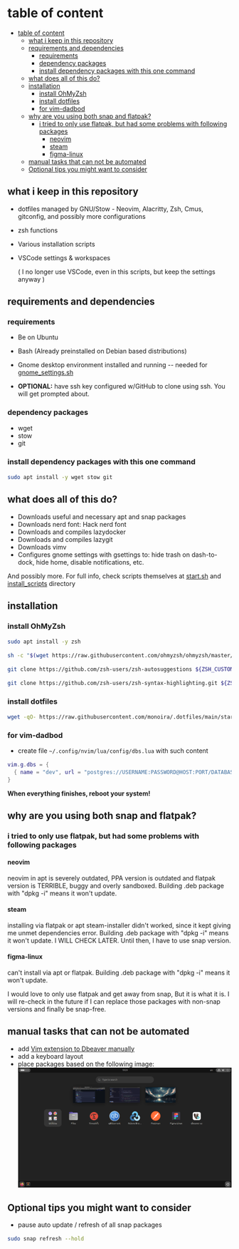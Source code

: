 # table of content

<!--toc:start-->

- [table of content](#table-of-content)
  - [what i keep in this repository](#what-i-keep-in-this-repository)
  - [requirements and dependencies](#requirements-and-dependencies)
    - [requirements](#requirements)
    - [dependency packages](#dependency-packages)
    - [install dependency packages with this one command](#install-dependency-packages-with-this-one-command)
  - [what does all of this do?](#what-does-all-of-this-do)
  - [installation](#installation)
    - [install OhMyZsh](#install-ohmyzsh)
    - [install dotfiles](#install-dotfiles)
    - [for vim-dadbod](#for-vim-dadbod)
  - [why are you using both snap and flatpak?](#why-are-you-using-both-snap-and-flatpak)
    - [i tried to only use flatpak, but had some problems with following packages](#i-tried-to-only-use-flatpak-but-had-some-problems-with-following-packages)
      - [neovim](#neovim)
      - [steam](#steam)
      - [figma-linux](#figma-linux)
  - [manual tasks that can not be automated](#manual-tasks-that-can-not-be-automated)
  - [Optional tips you might want to consider](#optional-tips-you-might-want-to-consider)
  <!--toc:end-->

## what i keep in this repository

- dotfiles managed by GNU/Stow - Neovim, Alacritty, Zsh, Cmus, gitconfig,
  and possibly more configurations
- zsh functions
- Various installation scripts
- VSCode settings & workspaces

  ( I no longer use VSCode, even in this scripts, but keep the settings anyway )

## requirements and dependencies

### requirements

- Be on Ubuntu
- Bash (Already preinstalled on Debian based distributions)
- Gnome desktop environment installed and running --
  needed for [gnome_settings.sh](./install_scripts/gnome_settings.sh)

- **OPTIONAL:** have ssh key configured w/GitHub to clone using ssh.
  You will get prompted about.

### dependency packages

- wget
- stow
- git

### install dependency packages with this one command

```bash
sudo apt install -y wget stow git
```

## what does all of this do?

- Downloads useful and necessary apt and snap packages
- Downloads nerd font: Hack nerd font
- Downloads and compiles lazydocker
- Downloads and compiles lazygit
- Downloads vimv
- Configures gnome settings with gsettings to:
  hide trash on dash-to-dock, hide home, disable notifications, etc.

And possibly more.
For full info, check scripts themselves at
[start.sh](./start.sh)
and
[install_scripts](./install_scripts/) directory

## installation

### install OhMyZsh

```bash
sudo apt install -y zsh
```

```bash
sh -c "$(wget https://raw.githubusercontent.com/ohmyzsh/ohmyzsh/master/tools/install.sh -O -)"
```

```bash
git clone https://github.com/zsh-users/zsh-autosuggestions ${ZSH_CUSTOM:-~/.oh-my-zsh/custom}/plugins/zsh-autosuggestions
```

```bash
git clone https://github.com/zsh-users/zsh-syntax-highlighting.git ${ZSH_CUSTOM:-~/.oh-my-zsh/custom}/plugins/zsh-syntax-highlighting
```

### install dotfiles

```bash
wget -qO- https://raw.githubusercontent.com/monoira/.dotfiles/main/start.sh | bash
```

### for vim-dadbod

- create file `~/.config/nvim/lua/config/dbs.lua` with such content

```lua
vim.g.dbs = {
  { name = "dev", url = "postgres://USERNAME:PASSWORD@HOST:PORT/DATABASE_NAME" },
}
```

**When everything finishes, reboot your system!**

## why are you using both snap and flatpak?

### i tried to only use flatpak, but had some problems with following packages

#### neovim

neovim in apt is severely outdated, PPA version is outdated and
flatpak version is TERRIBLE, buggy and overly sandboxed.
Building .deb package with "dpkg -i" means it won't update.

#### steam

installing via flatpak or apt steam-installer didn't worked, since
it kept giving me unmet dependencies error.
Building .deb package with "dpkg -i" means it won't update.
I WILL CHECK LATER. Until then, I have to use snap version.

#### figma-linux

can't install via apt or flatpak.
Building .deb package with "dpkg -i" means it won't update.

I would love to only use flatpak and get away from snap,
But it is what it is.
I will re-check in the future if I can replace those packages
with non-snap versions and finally be snap-free.

## manual tasks that can not be automated

- add [Vim extension to Dbeaver manually](https://www.youtube.com/watch?v=soznrFTtL2s)
- add a keyboard layout
- place packages based on the following image:
  ![Image of packages on Ubuntu](./_docs/packages.png)

## Optional tips you might want to consider

- pause auto update / refresh of all snap packages

```bash
sudo snap refresh --hold
```

